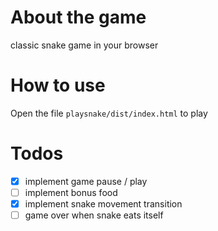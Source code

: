 # About the game

classic snake game in your browser

# How to use

Open the file `playsnake/dist/index.html` to play

# Todos

- [x] implement game pause / play
- [ ] implement bonus food
- [x] implement snake movement transition
- [ ] game over when snake eats itself